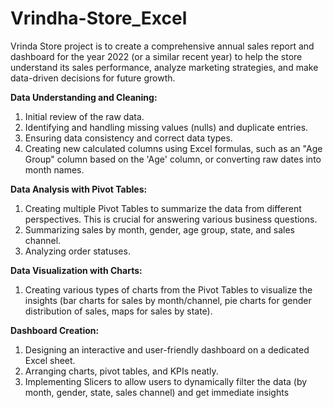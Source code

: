 # Vrindha-Store_Excel

Vrinda Store project is to create a comprehensive annual sales report and dashboard for the year 2022 (or a similar recent year) to help the store understand its sales performance, analyze marketing strategies, and make data-driven decisions for future growth.

**Data Understanding and Cleaning:**
1. Initial review of the raw data.
2. Identifying and handling missing values (nulls) and duplicate entries.
3. Ensuring data consistency and correct data types.
4. Creating new calculated columns using Excel formulas, such as an "Age Group" column based on the 'Age' column, or converting raw dates into month names.

**Data Analysis with Pivot Tables:**
1. Creating multiple Pivot Tables to summarize the data from different perspectives. This is crucial for answering various business questions.
2. Summarizing sales by month, gender, age group, state, and sales channel.
3. Analyzing order statuses.

**Data Visualization with Charts:**
1. Creating various types of charts from the Pivot Tables to visualize the insights (bar charts for sales by month/channel, pie charts for gender distribution of sales, maps for sales by state).

**Dashboard Creation:**
1. Designing an interactive and user-friendly dashboard on a dedicated Excel sheet.
2. Arranging charts, pivot tables, and KPIs neatly.
3. Implementing Slicers to allow users to dynamically filter the data (by month, gender, state, sales channel) and get immediate insights
